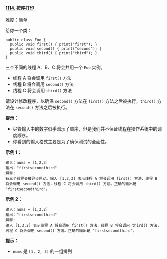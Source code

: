 ﻿#### [1114\. 按序打印](https://leetcode.cn/problems/print-in-order/)

难度：简单

给你一个类：

```
public class Foo {
  public void first() { print("first"); }
  public void second() { print("second"); }
  public void third() { print("third"); }
}
```

三个不同的线程 A、B、C 将会共用一个 `Foo` 实例。

-   线程 A 将会调用 `first()` 方法
-   线程 B 将会调用 `second()` 方法
-   线程 C 将会调用 `third()` 方法

请设计修改程序，以确保 `second()` 方法在 `first()` 方法之后被执行，`third()` 方法在 `second()` 方法之后被执行。

**提示：**

-   尽管输入中的数字似乎暗示了顺序，但是我们并不保证线程在操作系统中的调度顺序。
-   你看到的输入格式主要是为了确保测试的全面性。

**示例 1：**

```
输入：nums = [1,2,3]
输出："firstsecondthird"
解释：
有三个线程会被异步启动。输入 [1,2,3] 表示线程 A 将会调用 first() 方法，线程 B 将会调用 second() 方法，线程 C 将会调用 third() 方法。正确的输出是 "firstsecondthird"。

```

**示例 2：**

```
输入：nums = [1,3,2]
输出："firstsecondthird"
解释：
输入 [1,3,2] 表示线程 A 将会调用 first() 方法，线程 B 将会调用 third() 方法，线程 C 将会调用 second() 方法。正确的输出是 "firstsecondthird"。
```

**提示：**

-   `nums` 是 `[1, 2, 3]` 的一组排列
